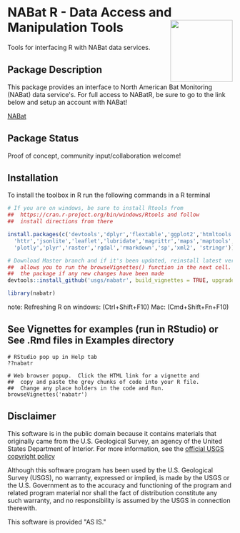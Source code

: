 NABat R - Data Access and Manipulation Tools <a href='https://nabatmonitoring.org/#/home'><img src='./inst/templates/NABat_Circle_color.jpg' align="right" height="139" /></a>
===

Tools for interfacing R with NABat data services.

## Package Description

This package provides an interface to North American Bat Monitoring (NABat) data service's.  For full access to NABatR, be sure to go to the link below and setup an account with NABat!

[NABat](https://nabatmonitoring.org/#/home)

## Package Status

Proof of concept, community input/collaboration welcome!

## Installation

To install the toolbox in R run the following commands in a R terminal

```R
# If you are on windows, be sure to install Rtools from 
##  https://cran.r-project.org/bin/windows/Rtools and follow 
##  install directions from there

install.packages(c('devtools','dplyr','flextable','ggplot2','htmltools','htmlwidgets',
  'httr','jsonlite','leaflet','lubridate','magrittr','maps','maptools','mapview','officer',
  'plotly','plyr','raster','rgdal','rmarkdown','sp','xml2', 'stringr'))

# Download Master branch and if it's been updated, reinstall latest version. build_vignettes
##  allows you to run the browseVignettes() function in the next cell. force will rebuild
##  the package if any new changes have been made
devtools::install_github('usgs/nabatr', build_vignettes = TRUE, upgrade = 'never', force = TRUE)

library(nabatr)
```
note: Refreshing R on windows: (Ctrl+Shift+F10)  Mac: (Cmd+Shift+Fn+F10)

## See Vignettes for examples (run in RStudio) or See .Rmd files in Examples directory
```
# RStudio pop up in Help tab
??nabatr

# Web browser popup.  Click the HTML link for a vignette and
##  copy and paste the grey chunks of code into your R file.
##  Change any place holders in the code and Run.
browseVignettes('nabatr')
```


## Disclaimer
This software is in the public domain because it contains materials that originally came from the U.S. Geological Survey, an agency of the United States Department of Interior. For more information, see the [official USGS copyright policy](https://www.usgs.gov/visual-id/credit_usgs.html#copyright/ "official USGS copyright policy")

Although this software program has been used by the U.S. Geological Survey (USGS), no warranty, expressed or implied, is made by the USGS or the U.S. Government as to the accuracy and functioning of the program and related program material nor shall the fact of distribution constitute any such warranty, and no responsibility is assumed by the USGS in connection therewith.

This software is provided "AS IS."

